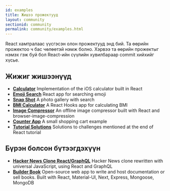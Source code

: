 ```yaml
---
id: examples
title: Жишээ прожектууд
layout: community
sectionid: community
permalink: community/examples.html
---
```


React хамтралаас үүсгэсэн олон прожектууд энд бий. Та өөрийн прожектоо ч бас чөлөөтэй нэмж болно. Хэрвээ та өөрийн прожектыг нэмэх гэж буй бол React-ийн сүүлийн хувилбараар commit хийхийг хүсье.

## Жижиг жишээнүүд

* **[Calculator](https://github.com/ahfarmer/calculator)** Implementation of the iOS calculator built in React
* **[Emoji Search](https://github.com/ahfarmer/emoji-search)** React app for searching emoji
* **[Snap Shot](https://github.com/Yog9/SnapShot)** A photo gallery with search
* **[BMI Calculator](https://github.com/GermaVinsmoke/bmi-calculator)** A React Hooks app for calculating BMI
* **[Image Compressor](https://github.com/RaulB-masai/react-image-compressor)** An offline image compressor built with React and browser-image-compression
* **[Counter App](https://github.com/arnab-datta/counter-app)** A small shopping cart example
* **[Tutorial Solutions](https://github.com/harman052/react-tutorial-solutions)** Solutions to challenges mentioned at the end of React tutorial

## Бүрэн болсон бүтээгдэхүүн

* **[Hacker News Clone React/GraphQL](https://github.com/clintonwoo/hackernews-react-graphql)** Hacker News clone rewritten with universal JavaScript, using React and GraphQL
* **[Builder Book](https://github.com/builderbook/builderbook)** Open-source web app to write and host documentation or sell books. Built with React, Material-UI, Next, Express, Mongoose, MongoDB
